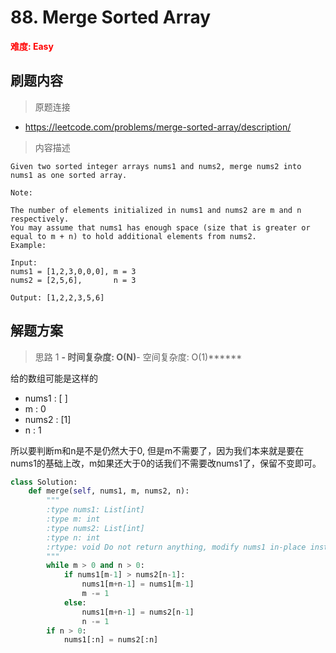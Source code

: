 # 88. Merge Sorted Array

**<font color=red>难度: Easy</font>**

## 刷题内容

> 原题连接

* https://leetcode.com/problems/merge-sorted-array/description/

> 内容描述

```
Given two sorted integer arrays nums1 and nums2, merge nums2 into nums1 as one sorted array.

Note:

The number of elements initialized in nums1 and nums2 are m and n respectively.
You may assume that nums1 has enough space (size that is greater or equal to m + n) to hold additional elements from nums2.
Example:

Input:
nums1 = [1,2,3,0,0,0], m = 3
nums2 = [2,5,6],       n = 3

Output: [1,2,2,3,5,6]
```

## 解题方案

> 思路 1
******- 时间复杂度: O(N)******- 空间复杂度: O(1)******

给的数组可能是这样的

- nums1 : [ ]
- m : 0
- nums2 : [1]
- n : 1


所以要判断m和n是不是仍然大于0, 但是m不需要了，因为我们本来就是要在nums1的基础上改，m如果还大于0的话我们不需要改nums1了，保留不变即可。


```python
class Solution:
    def merge(self, nums1, m, nums2, n):
        """
        :type nums1: List[int]
        :type m: int
        :type nums2: List[int]
        :type n: int
        :rtype: void Do not return anything, modify nums1 in-place instead.
        """
        while m > 0 and n > 0:
            if nums1[m-1] > nums2[n-1]:
                nums1[m+n-1] = nums1[m-1]
                m -= 1
            else:
                nums1[m+n-1] = nums2[n-1]
                n -= 1
        if n > 0:
            nums1[:n] = nums2[:n]
```

